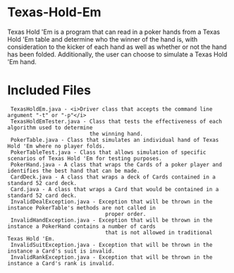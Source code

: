 # Texas-Hold-Em

Texas Hold 'Em is a program that can read in a poker hands from a Texas Hold 'Em table and
determine who the winner of the hand is, with consideration to the kicker of each hand as 
well as whether or not the hand has been folded. Additionally, the user can choose to simulate
a Texas Hold 'Em hand.

# Included Files 

     TexasHoldEm.java - <i>Driver class that accepts the command line argument "-t" or "-p"</i>
     TexasHoldEmTester.java - Class that tests the effectiveness of each algorithm used to determine
                              the winning hand.
     PokerTable.java - Class that simulates an individual hand of Texas Hold 'Em where no player folds.
     PokerTableTest.java - Class that allows simulation of specific scenarios of Texas Hold 'Em for testing purposes.
     PokerHand.java - A class that wraps the Cards of a poker player and identifies the best hand that can be made.
     CardDeck.java - A class that wraps a deck of Cards contained in a standard 52 card deck.
     Card.java - A class that wraps a Card that would be contained in a standard 52 card deck.
     InvalidDealException.java - Exception that will be thrown in the instance PokerTable's methods are not called in 
                                   proper order.
     InvalidHandException.java - Exception that will be thrown in the instance a PokerHand contains a number of cards
                                   that is not allowed in traditional Texas Hold 'Em.
     InvalidSuitException.java - Exception that will be thrown in the instance a Card's suit is invalid.
     InvalidRankException.java - Exception that will be thrown in the instance a Card's rank is invalid.
